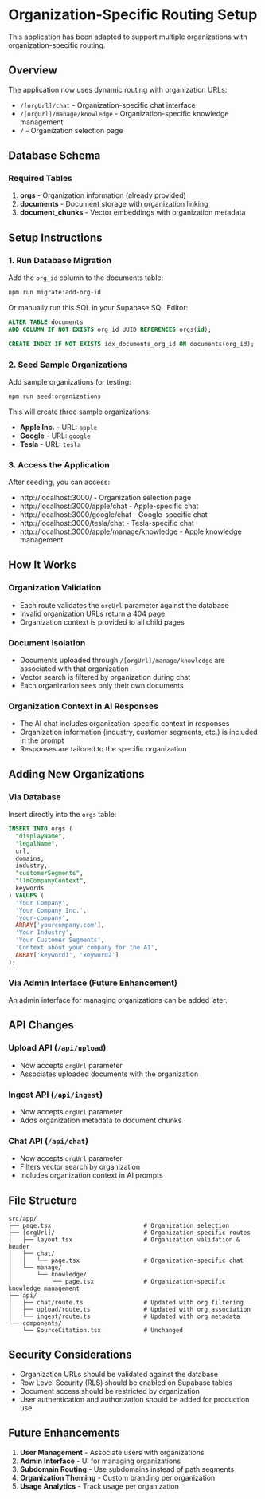 # Organization-Specific Routing Setup

This application has been adapted to support multiple organizations with organization-specific routing.

## Overview

The application now uses dynamic routing with organization URLs:
- `/[orgUrl]/chat` - Organization-specific chat interface
- `/[orgUrl]/manage/knowledge` - Organization-specific knowledge management
- `/` - Organization selection page

## Database Schema

### Required Tables

1. **orgs** - Organization information (already provided)
2. **documents** - Document storage with organization linking
3. **document_chunks** - Vector embeddings with organization metadata

## Setup Instructions

### 1. Run Database Migration

Add the `org_id` column to the documents table:

```bash
npm run migrate:add-org-id
```

Or manually run this SQL in your Supabase SQL Editor:

```sql
ALTER TABLE documents 
ADD COLUMN IF NOT EXISTS org_id UUID REFERENCES orgs(id);

CREATE INDEX IF NOT EXISTS idx_documents_org_id ON documents(org_id);
```

### 2. Seed Sample Organizations

Add sample organizations for testing:

```bash
npm run seed:organizations
```

This will create three sample organizations:
- **Apple Inc.** - URL: `apple`
- **Google** - URL: `google`  
- **Tesla** - URL: `tesla`

### 3. Access the Application

After seeding, you can access:
- http://localhost:3000/ - Organization selection page
- http://localhost:3000/apple/chat - Apple-specific chat
- http://localhost:3000/google/chat - Google-specific chat
- http://localhost:3000/tesla/chat - Tesla-specific chat
- http://localhost:3000/apple/manage/knowledge - Apple knowledge management

## How It Works

### Organization Validation
- Each route validates the `orgUrl` parameter against the database
- Invalid organization URLs return a 404 page
- Organization context is provided to all child pages

### Document Isolation
- Documents uploaded through `/[orgUrl]/manage/knowledge` are associated with that organization
- Vector search is filtered by organization during chat
- Each organization sees only their own documents

### Organization Context in AI Responses
- The AI chat includes organization-specific context in responses
- Organization information (industry, customer segments, etc.) is included in the prompt
- Responses are tailored to the specific organization

## Adding New Organizations

### Via Database

Insert directly into the `orgs` table:

```sql
INSERT INTO orgs (
  "displayName", 
  "legalName", 
  url, 
  domains, 
  industry, 
  "customerSegments",
  "llmCompanyContext",
  keywords
) VALUES (
  'Your Company',
  'Your Company Inc.',
  'your-company',
  ARRAY['yourcompany.com'],
  'Your Industry',
  'Your Customer Segments',
  'Context about your company for the AI',
  ARRAY['keyword1', 'keyword2']
);
```

### Via Admin Interface (Future Enhancement)

An admin interface for managing organizations can be added later.

## API Changes

### Upload API (`/api/upload`)
- Now accepts `orgUrl` parameter
- Associates uploaded documents with the organization

### Ingest API (`/api/ingest`)
- Now accepts `orgUrl` parameter
- Adds organization metadata to document chunks

### Chat API (`/api/chat`)
- Now accepts `orgUrl` parameter
- Filters vector search by organization
- Includes organization context in AI prompts

## File Structure

```
src/app/
├── page.tsx                          # Organization selection
├── [orgUrl]/                         # Organization-specific routes
│   ├── layout.tsx                    # Organization validation & header
│   ├── chat/
│   │   └── page.tsx                  # Organization-specific chat
│   └── manage/
│       └── knowledge/
│           └── page.tsx              # Organization-specific knowledge management
├── api/
│   ├── chat/route.ts                 # Updated with org filtering
│   ├── upload/route.ts               # Updated with org association
│   └── ingest/route.ts               # Updated with org metadata
└── components/
    └── SourceCitation.tsx            # Unchanged
```

## Security Considerations

- Organization URLs should be validated against the database
- Row Level Security (RLS) should be enabled on Supabase tables
- Document access should be restricted by organization
- User authentication and authorization should be added for production use

## Future Enhancements

1. **User Management** - Associate users with organizations
2. **Admin Interface** - UI for managing organizations
3. **Subdomain Routing** - Use subdomains instead of path segments
4. **Organization Theming** - Custom branding per organization
5. **Usage Analytics** - Track usage per organization 